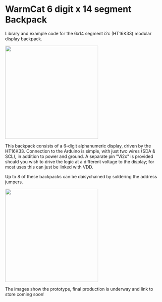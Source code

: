 # WarmCat 6 digit x 14 segment Backpack
Library and example code for the 6x14 segment i2c (HT16K33) modular display backpack.

<img src = "http://warmcat.uk/wp-content/uploads/2019/04/img_3042-e1556585600964.jpg" height="300"/>

This backpack consists of a 6-digit alphanumeric display, driven by the HT16K33. 
Connection to the Arduino is simple, with just two wires (SDA & SCL), in addition to power and ground.
A separate pin "Vi2c" is provided should you wish to drive the logic at a different voltage to the display; for most uses this can just be linked with VDD.

Up to 8 of these backpacks can be daisychained by soldering the address jumpers.

<img src = "http://warmcat.uk/wp-content/uploads/2019/04/img_3386-1-e1556586305584.jpg" height="300"/>

The images show the prototype, final production is underway and link to store coming soon!
